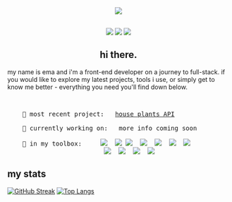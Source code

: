 <div align="center">
    <a href="https://rosoema.com/"><img src="https://media2.giphy.com/media/LMcB8XospGZO8UQq87/giphy.gif"/></a>
</div>
<br>
<p align="center">
    <a target="_blank" href="https://www.linkedin.com/in/rosoema/" ><img src="https://img.shields.io/badge/LinkedIn-0077B5?style=flat-for-the-badge&logo=linkedin&logoColor=white&link=https://www.linkedin.com/in/rosoema/"/></a>
    <a target="_blank" href="mailto:roso.emawd@gmail.com"><img src="https://img.shields.io/badge/Gmail-D14836?style=flat-for-the-badge&logo=gmail&logoColor=white&link=mailto:roso.emawd@gmail.com"/></a>
    <a target="_blank" href="https://twitter.com/ffc0cbDeficient" ><img src="https://img.shields.io/badge/Twitter-1DA1F2?style=flat-for-the-badge&logo=twitter&logoColor=white"/></a>
</p>

<h2 align="center">hi there.</h2>

<p>my name is ema and i'm a front-end developer on a journey to full-stack. if you would like to explore my latest projects, tools i use, or simply get to know me better - everything you need you'll find down below.</p>

<br>

<pre>
    🚀 most recent project:   <a href="https://t.co/tvJoeh2vEg">house plants API</a>

    🔧 currently working on:   more info coming soon
    
    🧰 in my toolbox:     <img src="https://img.shields.io/badge/JavaScript-F7DF1E?style=flat-for-the-badge&logo=javascript&logoColor=black"/>  <img src="https://img.shields.io/badge/React-20232A?style=flat-for-the-badge&logo=react&logoColor=61DAFB"/> <img src="https://img.shields.io/badge/HTML5-E34F26?style=flat-for-the-badge&logo=html5&logoColor=white"/>  <img src="https://img.shields.io/badge/CSS3-1572B6?style=flat-for-the-badge&logo=css3&logoColor=white"/>  <img src="https://img.shields.io/badge/Node.js-43853D?style=flat-for-the-badge&logo=node.js&logoColor=white"/>  <img src="https://img.shields.io/badge/Sass-CC6699?style=flat-for-the-badge&logo=sass&logoColor=white"/>  <img src="https://img.shields.io/badge/Express.js-404D59?style=flat-for-the-badge"/>  
                          <img src="https://img.shields.io/badge/Bootstrap-563D7C?style=flat-for-the-badge&logo=bootstrap&logoColor=white"/>  <img src="https://img.shields.io/badge/styled--components-DB7093?style=flat-for-the-badge&logo=styled-components&logoColor=white"/>  <img src="https://img.shields.io/badge/jQuery-0769AD?style=flat-for-the-badge&logo=jquery&logoColor=white"/>  <img src="https://img.shields.io/badge/React_Router-CA4245?style=flat-for-the-badge&logo=react-router&logoColor=white"/>
</pre>

<h2>my stats</h2>

[![GitHub Streak](http://github-readme-streak-stats.herokuapp.com?user=rosoema&theme=tokyonight&hide_border=true&date_format=M%20j%5B%2C%20Y%5D)](https://git.io/streak-stats) [![Top Langs](https://github-readme-stats.vercel.app/api/top-langs/?username=rosoema&theme=tokyonight&hide_border=true)](https://github.com/anuraghazra/github-readme-stats)
